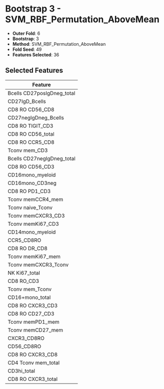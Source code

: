 # Bootstrap 3 - SVM_RBF_Permutation_AboveMean

- **Outer Fold**: 6
- **Bootstrap**: 3
- **Method**: SVM_RBF_Permutation_AboveMean
- **Fold Seed**: 49
- **Features Selected**: 36

## Selected Features

| Feature |
|---------|
| Bcells CD27posIgDneg_total |
| CD27IgD_Bcells |
| CD8 RO CD56_CD8 |
| CD27negIgDneg_Bcells |
| CD8 RO TIGIT_CD3 |
| CD8 RO CD56_total |
| CD8 RO CCR5_CD8 |
| Tconv mem_CD3 |
| Bcells CD27negIgDneg_total |
| CD8 RO CD56_CD3 |
| CD16mono_myeloid |
| CD16mono_CD3neg |
| CD8 RO PD1_CD3 |
| Tconv memCCR4_mem |
| Tconv naive_Tconv |
| Tconv memCXCR3_CD3 |
| Tconv memKi67_CD3 |
| CD14mono_myeloid |
| CCR5_CD8RO |
| CD8 RO DR_CD8 |
| Tconv memKi67_mem |
| Tconv memCXCR3_Tconv |
| NK Ki67_total |
| CD8 RO_CD3 |
| Tconv mem_Tconv |
| CD16+mono_total |
| CD8 RO CXCR3_CD3 |
| CD8 RO CD27_CD3 |
| Tconv memPD1_mem |
| Tconv memCD27_mem |
| CXCR3_CD8RO |
| CD56_CD8RO |
| CD8 RO CXCR3_CD8 |
| CD4 Tconv mem_total |
| CD3hi_total |
| CD8 RO CXCR3_total |
